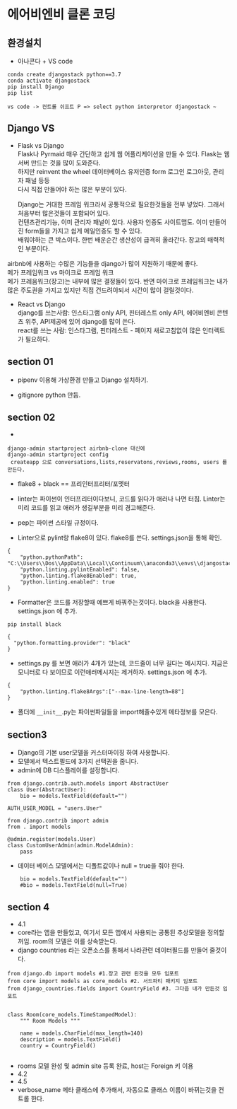 # 에어비엔비 클론 코딩

## 환경설치

- 아나콘다 + VS code

```
conda create djangostack python==3.7
conda activate djangostack
pip install Django
pip list
```

```
vs code -> 컨트롤 쉬프트 P => select python interpretor djangostack ~
```

## Django VS

- Flask vs Django  
  Flask나 Pyrmaid 매우 간단하고 쉽게 웹 어플리케이션을 만들 수 있다. Flask는 웹서버 만드는 것을 많이 도와준다.  
  하지만 reinvent the wheel 데이터베이스 유저인증 form 로그인 로그아웃, 관리자 패널 등등  
  다시 직접 만들어야 하는 많은 부분이 있다.

  Django는 거대한 프레임 워크라서 공통적으로 필요한것들을 전부 넣었다. 그래서 처음부터 많은것들이 포함되어 있다.  
  컨텐츠관리기능, 이미 관리자 패널이 있다. 사용자 인증도 사이트맵도. 이미 만들어진 form들을 가지고 쉽게 메일인증도 할 수 있다.  
  배워야하는 큰 박스이다. 한번 배운순간 생산성이 급격히 올라간다. 장고의 매력적인 부분이다.

airbnb에 사용하는 수많은 기능들을 django가 많이 지원하기 때문에 좋다.  
메가 프레임워크 vs 마이크로 프레임 워크  
메가 프레음워크(장고)는 내부에 많은 결정들이 있다. 반면 마이크로 프레임워크는 내가 많은 주도권을 가지고 있지만 직접 건드려야되서 시간이 많이 걸릴것이다.

- React vs Django  
  django를 쓰는사람: 인스타그램 only API, 핀터레스트 only API, 에어비엔비 콘텐츠 위주, API제공에 있어 django를 많이 쓴다.  
  react를 쓰는 사람: 인스타그램, 핀터레스트 - 페이지 새로고침없이 많은 인터렉트가 필요하다.

## section 01

- pipenv 이용해 가상환경 만들고 Django 설치하기.

- gitignore python 만듬.

## section 02

-

```
django-admin startproject airbnb-clone 대신에
django-admin startproject config
 createapp 으로 conversations,lists,reservatons,reviews,rooms, users 를 만든다.

```

- flake8 + black == 프리인터프리터/포멧터

- linter는 파이썬이 인터프리터이다보니, 코드를 읽다가 애러나 나면 터짐. Linter는 미리 코드를 읽고 애러가 생길부분을 미리 경고해준다.
- pep는 파이썬 스타일 규정이다.
- Linter으로 pylint랑 flake8이 있다. flake8를 쓴다. settings.json을 통해 확인.

```
{
    "python.pythonPath": "C:\\Users\\Dos\\AppData\\Local\\Continuum\\anaconda3\\envs\\djangostack\\python.exe",
    "python.linting.pylintEnabled": false,
    "python.linting.flake8Enabled": true,
    "python.linting.enabled": true
}
```

- Formatter은 코드를 저장할때 예쁘게 바꿔주는것이다. black을 사용한다. settings.json 에 추가.

```
pip install black
```

```
{
  "python.formatting.provider": "black"
}

```

- settings.py 를 보면 애러가 4개가 있는데, 코드줄이 너무 길다는 메시지다. 지금은 모니터로 다 보이므로 이런애러메시지는 제거하자. settings.json 에 추가.

```
{
    "python.linting.flake8Args":["--max-line-length=88"]
}
```

- 폴더에 `__init__`.py는 파이썬파일들을 import해줄수있게 메타정보를 모은다.

## section3

- Django의 기본 user모델을 커스터마이징 하여 사용합니다.
- 모델에서 텍스트필드에 3가지 선택권을 줍니다.
- admin에 DB 디스플레이를 설정합니다.

```
from django.contrib.auth.models import AbstractUser
class User(AbstractUser):
    bio = models.TextField(default="")

AUTH_USER_MODEL = "users.User"

from django.contrib import admin
from . import models

@admin.register(models.User)
class CustomUserAdmin(admin.ModelAdmin):
    pass

```

- 데이터 베이스 모델에서는 디폴트값이나 null = true을 줘야 한다.

```
    bio = models.TextField(default="")
    #bio = models.TextField(null=True)
```

## section 4

- 4.1
- core라는 앱을 만들었고, 여기서 모든 앱에서 사용되는 공통된 추상모델을 정의할꺼임. room의 모델은 이를 상속받는다.
- django countries 라는 오픈소스를 통해서 나라관련 데이터필드를 만들어 줄것이다.

```
from django.db import models #1.장고 관련 된것을 모두 임포트
from core import models as core_models #2. 서드파티 패키지 임포트
from django_countries.fields import CountryField #3. 그다음 내가 만든것 임포트


class Room(core_models.TimeStampedModel):
    """ Room Models """

    name = models.CharField(max_length=140)
    description = models.TextField()
    country = CountryField()


```

- rooms 모델 완성 및 admin site 등록 완료, host는 Foreign 키 이용
- 4.2
- 4.5
- verbose_name 메타 클래스에 추가해서, 자동으로 클래스 이름이 바뀌는것을 컨트롤 한다.
